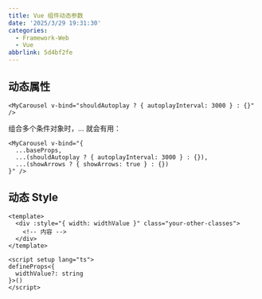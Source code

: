```yaml
---
title: Vue 组件动态参数
date: '2025/3/29 19:31:30'
categories:
  - Framework-Web
  - Vue
abbrlink: 5d4bf2fe
---
```



## 动态属性

```vue
<MyCarousel v-bind="shouldAutoplay ? { autoplayInterval: 3000 } : {}" />
```

组合多个条件对象时，... 就会有用：

```vue
<MyCarousel v-bind="{
  ...baseProps,
  ...(shouldAutoplay ? { autoplayInterval: 3000 } : {}),
  ...(showArrows ? { showArrows: true } : {})
}" />

```


## 动态 Style

```vue
<template>
  <div :style="{ width: widthValue }" class="your-other-classes">
    <!-- 内容 -->
  </div>
</template>

<script setup lang="ts">
defineProps<{
  widthValue?: string
}>()
</script>

```